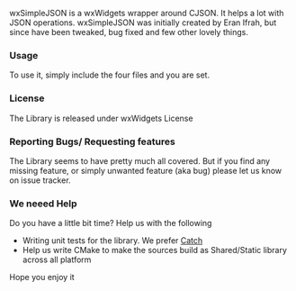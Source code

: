 wxSimpleJSON is a wxWidgets wrapper around CJSON. It helps a lot with JSON operations. wxSimpleJSON was initially created by Eran Ifrah, but since have been tweaked, bug fixed and few other lovely things. 

### Usage
To use it, simply include the four files and you are set. 

### License
The Library is released under wxWidgets License

### Reporting Bugs/ Requesting features
The Library seems to have pretty much all covered. But if you find any missing feature, or simply unwanted feature (aka bug) please let us know on issue tracker.

### We neeed Help
Do you have a little bit time? Help us with the following
- Writing unit tests for the library. We prefer [Catch](https://github.com/catchorg/Catch2)
- Help us write CMake to make the sources build as Shared/Static library across all platform

Hope you enjoy it
